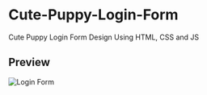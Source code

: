 # Cute-Puppy-Login-Form
Cute Puppy Login Form Design Using HTML, CSS and JS
## Preview
 ![Login Form](https://user-images.githubusercontent.com/59678435/193518301-7fc28e9e-b633-4782-9a7b-e3a07bc36a5f.png)
